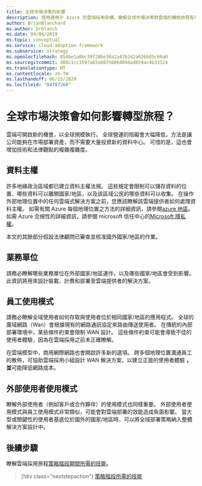 ```yaml
---
title: 全球市場決策的影響
description: 使用適用于 Azure 的雲端採用架構，瞭解全球市場決策對雲端的轉換旅程有何影響。
author: BrianBlanchard
ms.author: brblanch
ms.date: 04/04/2019
ms.topic: conceptual
ms.service: cloud-adoption-framework
ms.subservice: strategy
ms.openlocfilehash: 8546e1a86c39f286e30a2a476242a626b85c69a0
ms.sourcegitcommit: d88c1cc3597a83ab075606d040ad659ac4b33324
ms.translationtype: MT
ms.contentlocale: zh-TW
ms.lasthandoff: 06/15/2020
ms.locfileid: "84787260"
---
```

# <a name="how-will-global-market-decisions-affect-the-transformation-journey"></a>全球市場決策會如何影響轉型旅程？

雲端可開啟新的機會，以全球規模執行。 全球營運的阻礙會大幅降低，方法是讓公司能夠在市場部署資產，而不需要大量投資新的資料中心。 可惜的是，這也會增加技術和法律觀點的複雜複雜度。

## <a name="data-sovereignty"></a>資料主權

許多地緣政治區域都已建立資料主權法規。 這些規定會限制可以儲存資料的位置、哪些資料可以離開國家/地區，以及該區域公民的哪些資料可以收集。 在操作外部地理位置中的任何雲端式解決方案之前，您應該瞭解該雲端提供者如何處理資料主權。 如需有關 Azure 每個地理位置之方法的詳細資訊，請參閱[azure 地區](https://azure.microsoft.com/global-infrastructure/geographies)。 如需 Azure 合規性的詳細資訊，請參閱 microsoft 信任中心的[Microsoft 隱私權](https://www.microsoft.com/trust-center/privacy)。

本文的其餘部分假設法律顧問已審查並核准國外國家/地區的作業。

## <a name="business-units"></a>業務單位

請務必瞭解哪些業務單位在外部國家/地區運作，以及哪些國家/地區會受到影響。 此資訊將用來設計裝載、計費和部署至雲端提供者的解決方案。

## <a name="employee-usage-patterns"></a>員工使用模式

請務必瞭解全域使用者如何存取與使用者位於相同國家/地區的應用程式。 全球的廣域網路（Wan）會根據現有的網路通訊協定來路由傳送使用者。 在傳統的內部部署環境中，某些條件約束會限制 WAN 設計。 這些條件約束可能會導致不佳的使用者體驗，因為在雲端採用之前未正確瞭解。

在雲端模型中，商用網際網路也會開啟許多新的選項。 跨多個地理位置溝通員工的散佈，可協助雲端採用小組設計 WAN 解決方案，以建立正面的使用者體驗 **，並**可能降低網路成本。

## <a name="external-user-usage-patterns"></a>外部使用者使用模式

瞭解外部使用者（例如客戶或合作夥伴）的使用模式也同樣重要。 外部使用者使用模式與員工使用模式非常類似，可能會對雲端部署的效能造成負面影響。 當大型或關鍵性的使用者基底位於國外的國家/地區時，可以將全域部署策略納入整體解決方案設計中。

## <a name="next-steps"></a>後續步驟

瞭解雲端採用旅程[策略階段期間所需的技能](./suggested-skills.md)。

> [!div class="nextstepaction"]
> [策略階段所需的技能](./suggested-skills.md)
